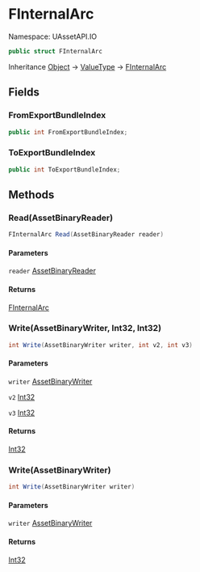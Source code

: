 # FInternalArc

Namespace: UAssetAPI.IO

```csharp
public struct FInternalArc
```

Inheritance [Object](https://docs.microsoft.com/en-us/dotnet/api/system.object) → [ValueType](https://docs.microsoft.com/en-us/dotnet/api/system.valuetype) → [FInternalArc](./uassetapi.io.finternalarc.md)

## Fields

### **FromExportBundleIndex**

```csharp
public int FromExportBundleIndex;
```

### **ToExportBundleIndex**

```csharp
public int ToExportBundleIndex;
```

## Methods

### **Read(AssetBinaryReader)**

```csharp
FInternalArc Read(AssetBinaryReader reader)
```

#### Parameters

`reader` [AssetBinaryReader](./uassetapi.assetbinaryreader.md)<br>

#### Returns

[FInternalArc](./uassetapi.io.finternalarc.md)<br>

### **Write(AssetBinaryWriter, Int32, Int32)**

```csharp
int Write(AssetBinaryWriter writer, int v2, int v3)
```

#### Parameters

`writer` [AssetBinaryWriter](./uassetapi.assetbinarywriter.md)<br>

`v2` [Int32](https://docs.microsoft.com/en-us/dotnet/api/system.int32)<br>

`v3` [Int32](https://docs.microsoft.com/en-us/dotnet/api/system.int32)<br>

#### Returns

[Int32](https://docs.microsoft.com/en-us/dotnet/api/system.int32)<br>

### **Write(AssetBinaryWriter)**

```csharp
int Write(AssetBinaryWriter writer)
```

#### Parameters

`writer` [AssetBinaryWriter](./uassetapi.assetbinarywriter.md)<br>

#### Returns

[Int32](https://docs.microsoft.com/en-us/dotnet/api/system.int32)<br>
